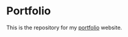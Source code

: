 # Portfolio

This is the repository for my [portfolio](https://jkutkut.memoriadeelefante.com) website.
